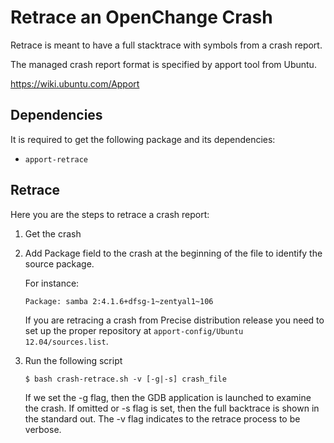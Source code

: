 Retrace an OpenChange Crash
===========================

Retrace is meant to have a full stacktrace with symbols from a crash
report.

The managed crash report format is specified by apport tool from
Ubuntu.

https://wiki.ubuntu.com/Apport

Dependencies
------------

It is required to get the following package and its dependencies:

* `apport-retrace`

Retrace
-------

Here you are the steps to retrace a crash report:

 1. Get the crash
 2. Add Package field to the crash at the beginning of the file to
    identify the source package.

    For instance:

        Package: samba 2:4.1.6+dfsg-1~zentyal1~106
  
    If you are retracing a crash from Precise distribution release you
    need to set up the proper repository at `apport-config/Ubuntu
    12.04/sources.list`.

 3. Run the following script
 
        $ bash crash-retrace.sh -v [-g|-s] crash_file
 
    If we set the -g flag, then the GDB application is launched to
    examine the crash. If omitted or -s flag is set, then the full
    backtrace is shown in the standard out. The -v flag indicates to the
    retrace process to be verbose.
